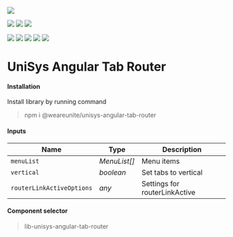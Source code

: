 [![](https://img.shields.io/badge/platform-unisys-orange.svg?style=for-the-badge)](https://unite.sk)

![](https://img.shields.io/npm/v/@weareunite/unisys-angular-tab-router.svg?style=flat-square&colorB=red)
![](https://img.shields.io/npm/l/@weareunite/unisys-angular-tab-router.svg?style=flat-square&colorB=red)
![](https://img.shields.io/npm/dt/@weareunite/unisys-angular-tab-router.svg?style=flat-square&colorB=red)

![](https://img.shields.io/github/tag/weareunite/unisys-angular-tab-router.svg?style=flat-square&colorB=blue&label=github)
![](https://img.shields.io/github/last-commit/weareunite/unisys-angular-tab-router.svg?style=flat-square&colorB=blue)
![](https://img.shields.io/github/languages/code-size/weareunite/unisys-angular-tab-router.svg?style=flat-square&colorB=blue)
![](https://img.shields.io/github/repo-size/weareunite/unisys-angular-tab-router.svg?style=flat-square&colorB=blue)
![](https://img.shields.io/github/languages/count/weareunite/unisys-angular-tab-router.svg?style=flat-square&colorB=blue)
# UniSys Angular Tab Router
#### Installation
Install library by running command
> npm i @weareunite/unisys-angular-tab-router
#### Inputs
Name | Type | Description
--- | --- | ---
`menuList` | *MenuList[]* | Menu items
`vertical` | *boolean* | Set tabs to vertical
`routerLinkActiveOptions` | *any* | Settings for routerLinkActive
#### Component selector
> lib-unisys-angular-tab-router

